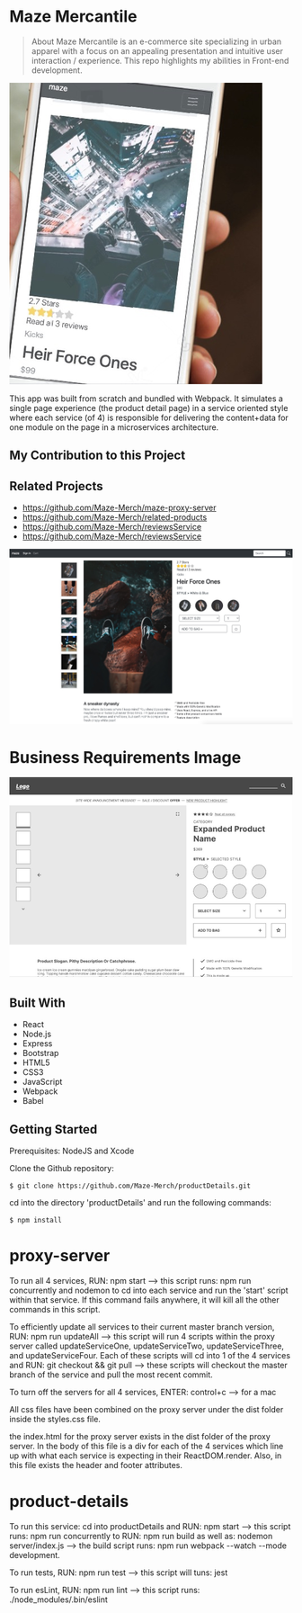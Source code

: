 # Maze Mercantile
> About
Maze Mercantile is an e-commerce site specializing in urban apparel with a focus on an appealing presentation and intuitive user interaction / experience. This repo highlights my abilities in Front-end development.

![Mobile Image](public/media/mobile.jpg)

This app was built from scratch and bundled with Webpack. It simulates a single page experience (the product detail page) in a service oriented style where each service (of 4) is responsible for delivering the content+data for one module on the page in a microservices architecture.

## My Contribution to this Project


## Related Projects
- https://github.com/Maze-Merch/maze-proxy-server
- https://github.com/Maze-Merch/related-products
- https://github.com/Maze-Merch/reviewsService
- https://github.com/Maze-Merch/reviewsService

![Desktop Image](public/media/desktop.jpg)

# Business Requirements Image
![Mockup](public/media/mockup.jpg)

## Built With
* React
* Node.js
* Express
* Bootstrap
* HTML5
* CSS3
* JavaScript
* Webpack
* Babel



## Getting Started
Prerequisites: NodeJS and Xcode

Clone the Github repository:
```
$ git clone https://github.com/Maze-Merch/productDetails.git
```

cd into the directory 'productDetails' and run the following commands:

```
$ npm install
```

# proxy-server
To run all 4 services, RUN: npm start --> this script runs: npm run concurrently and nodemon to cd into each service and run the 'start' script within that service. If this command fails anywhere, it will kill all the other commands in this script.

To efficiently update all services to their current master branch version, RUN: npm run updateAll --> this script will run 4 scripts within the proxy server called updateServiceOne, updateServiceTwo, updateServiceThree, and updateServiceFour. Each of these scripts will cd into 1 of the 4 services and RUN: git checkout && git pull --> these scripts will checkout the master branch of the service and pull the most recent commit.

To turn off the servers for all 4 services, ENTER: control+c --> for a mac

All css files have been combined on the proxy server under the dist folder inside the styles.css file.

the index.html for the proxy server exists in the dist folder of the proxy server. In the body of this file is a div for each of the 4 services which line up with what each service is expecting in their ReactDOM.render. Also, in this file exists the header and footer attributes.

# product-details
To run this service: cd into productDetails and RUN: npm start --> this script runs: npm run concurrently to RUN: npm run build as well as: nodemon server/index.js --> the build script runs: npm run webpack --watch --mode development.

To run tests, RUN: npm run test --> this script will tuns: jest

To run esLint, RUN: npm run lint --> this script runs: ./node_modules/.bin/eslint
